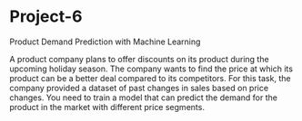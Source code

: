 # Project-6

Product Demand Prediction with Machine Learning

A product company plans to offer discounts on its product during the upcoming holiday season. The company wants to find the price at which its product can be a better deal compared to its competitors. For this task, the company provided a dataset of past changes in sales based on price changes. You need to train a model that can predict the demand for the product in the market with different price segments.
